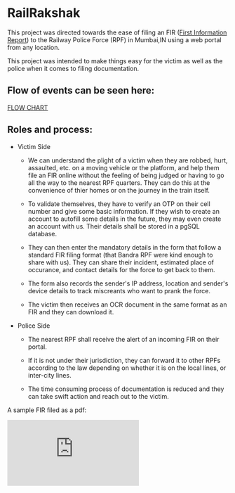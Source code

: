 # RailRakshak

This project was directed towards the ease of filing an FIR ([First Information Report](https://en.wikipedia.org/wiki/First_information_report "FIR")) to the Railway Police Force (RPF) in Mumbai,IN using a web portal from any location.

This project was intended to make things easy for the victim as well as the police when it comes to filing documentation.


## Flow of events can be seen here:
[FLOW CHART](https://github.com/delzadbamji/railrakshak/blob/master/flow_of_events.docx)

## Roles and process:
- Victim Side
 
  * We can understand the plight of a victim when they are robbed, hurt, assaulted, etc. on a moving vehicle or the platform, and help them file an FIR online without the feeling of being judged or having to go all the way to the nearest RPF quarters. They can do this at the convenience of thier homes or on the journey in the train itself.

  * To validate themselves, they have to verify an OTP on their cell number and give some basic information. If they wish to create an account to autofill some details in the future, they may even create an account with us. Their details shall be stored in a pgSQL database.

  * They can then enter the mandatory details in the form that follow a standard FIR filing format (that Bandra RPF were kind enough to share with us). They can share their incident, estimated place of occurance, and contact details for the force to get back to them. 

  * The form also records the sender's IP address, location and sender's device details to track miscreants who want to prank the force.

   * The victim then receives an OCR document in the same format as an FIR and they can download it.

- Police Side

  * The nearest RPF shall receive the alert of an incoming FIR on their portal.

  * If it is not under their jurisdiction, they can forward it to other RPFs according to the law depending on whether it is on the local lines, or inter-city lines.

  * The time consuming process of documentation is reduced and they can take swift action and reach out to the victim.


A sample FIR filed as a pdf:

![Sample FIR](https://github.com/delzadbamji/railrakshak/blob/master/SIH%20BACKEND/IdeaProjects/a1/uploads/sample.pdf)
